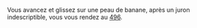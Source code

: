 Vous avancez et glissez sur une peau de banane, après un juron indescriptible, vous vous rendez au [496](496).
